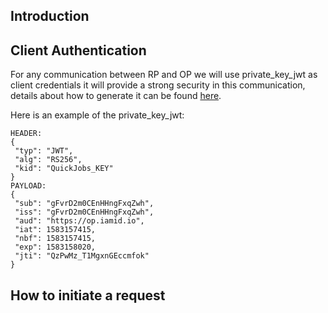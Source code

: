 ## Introduction

## Client Authentication
For any communication between RP and OP we will use private_key_jwt as client credentials it will provide a strong security in this communication, details
about how to generate it can be found [here](https://openid.net/specs/openid-connect-core-1_0.html#ClientAuthentication).

Here is an example of the private_key_jwt:
```
HEADER:
{
 "typ": "JWT",
 "alg": "RS256",
 "kid": "QuickJobs_KEY"
}
PAYLOAD:
{
 "sub": "gFvrD2m0CEnHHngFxqZwh",
 "iss": "gFvrD2m0CEnHHngFxqZwh",
 "aud": "https://op.iamid.io",
 "iat": 1583157415,
 "nbf": 1583157415,
 "exp": 1583158020,
 "jti": "QzPwMz_T1MgxnGEccmfok"
}
```

## How to initiate a request